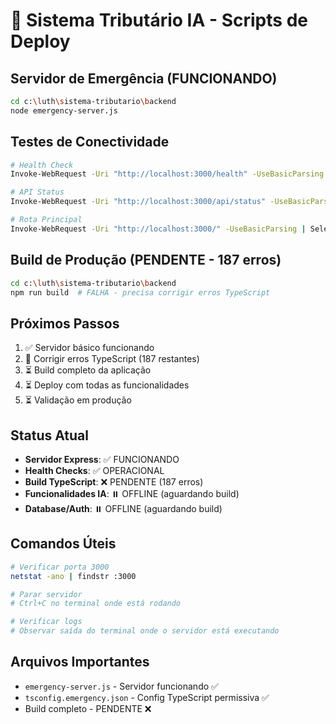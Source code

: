# 🚀 Sistema Tributário IA - Scripts de Deploy

## Servidor de Emergência (FUNCIONANDO)
```bash
cd c:\luth\sistema-tributario\backend
node emergency-server.js
```

## Testes de Conectividade
```bash
# Health Check
Invoke-WebRequest -Uri "http://localhost:3000/health" -UseBasicParsing | Select-Object -ExpandProperty Content

# API Status  
Invoke-WebRequest -Uri "http://localhost:3000/api/status" -UseBasicParsing | Select-Object -ExpandProperty Content

# Rota Principal
Invoke-WebRequest -Uri "http://localhost:3000/" -UseBasicParsing | Select-Object -ExpandProperty Content
```

## Build de Produção (PENDENTE - 187 erros)
```bash
cd c:\luth\sistema-tributario\backend
npm run build  # FALHA - precisa corrigir erros TypeScript
```

## Próximos Passos
1. ✅ Servidor básico funcionando
2. 🔄 Corrigir erros TypeScript (187 restantes)
3. ⏳ Build completo da aplicação  
4. ⏳ Deploy com todas as funcionalidades
5. ⏳ Validação em produção

## Status Atual
- **Servidor Express**: ✅ FUNCIONANDO
- **Health Checks**: ✅ OPERACIONAL  
- **Build TypeScript**: ❌ PENDENTE (187 erros)
- **Funcionalidades IA**: ⏸️ OFFLINE (aguardando build)
- **Database/Auth**: ⏸️ OFFLINE (aguardando build)

## Comandos Úteis
```bash
# Verificar porta 3000
netstat -ano | findstr :3000

# Parar servidor
# Ctrl+C no terminal onde está rodando

# Verificar logs
# Observar saída do terminal onde o servidor está executando
```

## Arquivos Importantes  
- `emergency-server.js` - Servidor funcionando ✅
- `tsconfig.emergency.json` - Config TypeScript permissiva ✅
- Build completo - PENDENTE ❌
